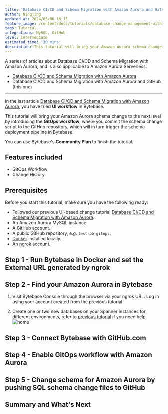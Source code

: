 ```yaml
---
title: 'Database CI/CD and Schema Migration with Amazon Aurora and GitHub'
author: Ningjing
updated_at: 2024/05/06 16:15
feature_image: /content/docs/tutorials/database-change-management-with-amazon-aurora-and-github/feature-image.webp
tags: Tutorial
integrations: MySQL, GitHub
level: Intermediate
estimated_time: '30 mins'
description: This tutorial will bring your Amazon Aurora schema change to the next level by introducing the GitOps workflow, where you commit schema change script to the GitHub repository, which will in turn trigger the schema deployment pipeline in Bytebase.
---
```


A series of articles about Database CI/CD and Schema Migration with Amazon Aurora, and is also applicable to Amazon Aurora Serverless.

- [Database CI/CD and Schema Migration with Amazon Aurora](/docs/tutorials/database-change-management-with-amazon-aurora)
- Database CI/CD and Schema Migration with Amazon Aurora and GitHub (this one)

---

In the last article [Database CI/CD and Schema Migration with Amazon Aurora](/docs/tutorials/database-change-management-with-amazon-aurora), you have tried **UI workflow** in Bytebase.

This tutorial will bring your Amazon Aurora schema change to the next level by introducing the **GitOps workflow**, where you commit the schema change script to the GitHub repository, which will in turn trigger the schema deployment pipeline in Bytebase.

You can use Bytebase's **Community Plan** to finish the tutorial.

## Features included

- GitOps Workflow
- Change History

## Prerequisites

Before you start this tutorial, make sure you have the following ready:

- Followed our previous UI-based change tutorial [Database CI/CD and Schema Migration with Amazon Aurora](/docs/tutorials/database-change-management-with-amazon-aurora).
- An Amazon Aurora MySQL instance.
- A GitHub account.
- A public GitHub repository, e.g. `test-bb-gitops`.
- [Docker](https://www.docker.com/) installed locally.
- An [ngrok](http://ngrok.com/) account.

## Step 1 - Run Bytebase in Docker and set the External URL generated by ngrok

<IncludeBlock url="/docs/get-started/install/vcs-with-ngrok"></IncludeBlock>

## Step 2 - Find your Amazon Aurora in Bytebase

1. Visit Bytebase Console through the browser via your ngrok URL. Log in using your account created from the previous tutorial.

1. Create one or two new databases on your Spanner instances for different environments, refer to [previous tutorial](/docs/tutorials/database-change-management-with-amazon-aurora) if you need help.
   ![home](/content/docs/tutorials/database-change-management-with-amazon-aurora-and-github/bb-project-dbs-aurora.webp)

## Step 3 - Connect Bytebase with GitHub.com

<IncludeBlock url="/docs/share/tutorials/vcs-with-github"></IncludeBlock>

## Step 4 - Enable GitOps workflow with Amazon Aurora

<IncludeBlock url="/docs/share/tutorials/vcs-in-project-github"></IncludeBlock>

## Step 5 - Change schema for Amazon Aurora by pushing SQL schema change files to GitHub

<IncludeBlock url="/docs/share/tutorials/vcs-change-github" db="aurora"></IncludeBlock>

## Summary and What's Next

<IncludeBlock url="/docs/share/tutorials/vcs-summary-github"></IncludeBlock>
